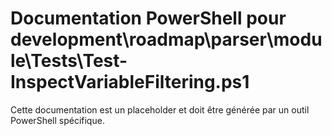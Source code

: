 # Documentation PowerShell pour development\roadmap\parser\module\Tests\Test-InspectVariableFiltering.ps1

Cette documentation est un placeholder et doit être générée par un outil PowerShell spécifique.
